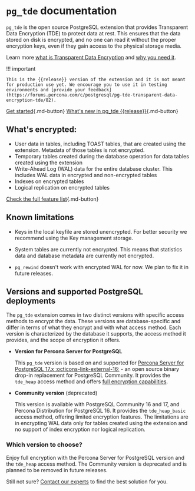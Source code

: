 # `pg_tde` documentation

`pg_tde` is the open source PostgreSQL extension that provides Transparent Data Encryption (TDE) to protect data at rest. This ensures that the data stored on disk is encrypted, and no one can read it without the proper encryption keys, even if they gain access to the physical storage media. 

Learn more [what is Transparent Data Encryption](tde.md#how-does-it-work) and [why you need it](tde.md#why-do-you-need-tde).

!!! important 

    This is the {{release}} version of the extension and it is not meant for production use yet. We encourage you to use it in testing environments and [provide your feedback](https://forums.percona.com/c/postgresql/pg-tde-transparent-data-encryption-tde/82). 
    
[Get started](install.md){.md-button}
[What's new in pg_tde {{release}}](release-notes/release-notes.md){.md-button}

## What's encrypted:

* User data in tables, including TOAST tables, that are created using the extension. Metadata of those tables is not encrypted. 
* Temporary tables created during the database operation for data tables created using the extension
* Write-Ahead Log (WAL) data for the entire database cluster. This includes WAL data in encrypted and non-encrypted tables
* Indexes on encrypted tables 
* Logical replication on encrypted tables

[Check the full feature list](features.md){.md-button}

## Known limitations

* Keys in the local keyfile are stored unencrypted. For better security we recommend using the Key management storage. 
* System tables are currently not encrypted. This means that statistics data and database metadata are currently not encrypted.
   
* `pg_rewind` doesn't work with encrypted WAL for now. We plan to fix it in future releases.

## Versions and supported PostgreSQL deployments

The `pg_tde` extension comes in two distinct versions with specific access methods to encrypt the data. These versions are database-specific and differ in terms of what they encrypt and with what access method. Each version is characterized by the database it supports, the access method it provides, and the scope of encryption it offers.

* **Version for Percona Server for PostgreSQL**

    This `pg_tde` version is based on and supported for [Percona Server for PostgreSQL 17.x :octicons-link-external-16:](https://docs.percona.com/postgresql/17/postgresql-server.html) - an open source binary drop-in replacement for PostgreSQL Community. It provides the `tde_heap` access method and offers [full encryption capabilities](features.md). 

* **Community version** (deprecated)

    This version is available with PostgreSQL Community 16 and 17, and Percona Distribution for PostgreSQL 16. It provides the `tde_heap_basic` access method, offering limited encryption features. The limitations are in encrypting WAL data only for tables created using the extension and no support of index encryption nor logical replication.

### Which version to choose?

Enjoy full encryption with the Percona Server for PostgreSQL version and the `tde_heap` access method. The Community version is deprecated and is planned to be removed in future releases. 

Still not sure? [Contact our experts](https://www.percona.com/about/contact) to find the best solution for you.

